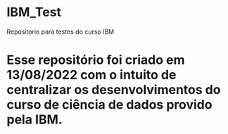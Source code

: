 # IBM_Test
Repositorio para testes do curso IBM
# Esse repositório foi criado em 13/08/2022 com o intuito de centralizar os desenvolvimentos do curso de ciência de dados provido pela IBM. 
